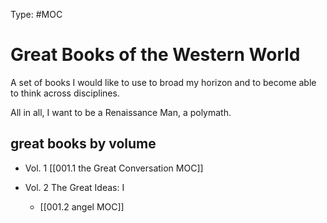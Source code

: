 Type: #MOC 

# Great Books of the Western World

A set of books I would like to use to broad my horizon and to become able to think across disciplines.

All in all, I want to be a Renaissance Man, a polymath.

## great books by volume

-   Vol. 1 [[001.1 the Great Conversation MOC]]

-   Vol. 2 The Great Ideas: I
    -   [[001.2 angel MOC]]
